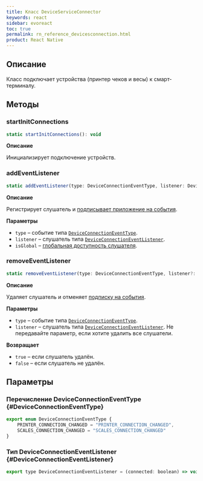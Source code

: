 ```yaml
---
title: Класс DeviceServiceConnector
keywords: react
sidebar: evoreact
toc: true
permalink: rn_reference_devicesconnection.html
product: React Native
---
```


## Описание

Класс подключает устройства (принтер чеков и весы) к смарт-терминалу.

## Методы

### startInitConnections

```js
static startInitConnections(): void
```

**Описание**

Инициализирует подключение устройств.


### addEventListener

```js
static addEventListener(type: DeviceConnectionEventType, listener: DeviceConnectionEventListener, isGlobal: boolean = true): void
```

**Описание**

Регистрирует слушатель и [подписывает приложение на события](./rn_interactiontypes.html#eventsubscription).

**Параметры**

* `type` – событие типа [`DeviceConnectionEventType`](./rn_reference_devicesconnection.html#DeviceConnectionEventType).
* `listener` – слушатель типа [`DeviceConnectionEventListener`](./rn_reference_devicesconnection.html#DeviceConnectionEventListener).
* `isGlobal` – [глобальная доступность слушателя](./rn_interactiontypes.html#eventsubscription).

### removeEventListener

```js
static removeEventListener(type: DeviceConnectionEventType, listener?: DeviceConnectionEventListener): boolean
```

**Описание**

Удаляет слушатель и отменяет [подписку на события](./rn_interactiontypes.html#eventsubscription).

**Параметры**

* `type` – событие типа [`DeviceConnectionEventType`](./rn_reference_devicesconnection.html#DeviceConnectionEventType).
* `listener` – слушатель типа [`DeviceConnectionEventListener`](./rn_reference_devicesconnection.html#DeviceConnectionEventListener). Не передавайте параметр, если хотите удалить все слушатели.

**Возвращает**

* `true` – если слушатель удалён.
* `false` – если слушатель не удалён.

## Параметры

### Перечисление DeviceConnectionEventType {#DeviceConnectionEventType}

```js
export enum DeviceConnectionEventType {
    PRINTER_CONNECTION_CHANGED = "PRINTER_CONNECTION_CHANGED",
    SCALES_CONNECTION_CHANGED = "SCALES_CONNECTION_CHANGED"
}
```

### Тип DeviceConnectionEventListener {#DeviceConnectionEventListener}

```js
export type DeviceConnectionEventListener = (connected: boolean) => void;
```
